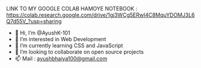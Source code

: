 LINK TO MY GOOGLE COLAB HAMOYE NOTEBOOK : https://colab.research.google.com/drive/1gj3WCg5ERwI4C8MquYDOMJ3L6Q7d55V_?usp=sharing

- 👋 Hi, I’m @AyushK-101
- 👀 I’m interested in Web Development
- 🌱 I’m currently learning CSS and JavaScript
- 💞️ I’m looking to collaborate on open source projects
- 📫 Mail : ayushbhaiya100@gmail.com


<!---
AyushK-101/AyushK-101 is a ✨ special ✨ repository because its `README.md` (this file) appears on your GitHub profile.
You can click the Preview link to take a look at your changes.
--->
